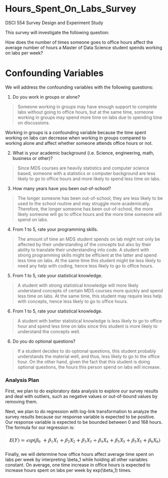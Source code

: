 # Hours_Spent_On_Labs_Survey
DSCI 554 Survey Design and Experiment Study

This survey will investigate the following question:

How does the number of times someone goes to office hours affect the average number of hours a Master of Data Science student spends working on labs per week?

# Confounding Variables

We will address the confounding variables with the following questions:

1. Do you work in groups or alone?

  > Someone working in groups may have enough support to complete labs without going to office hours, but at the same time, someone working in groups may spend more time on labs due to spending time on discussions.

  Working in groups is a confounding variable because the time spent working on labs can decrease when working in groups compared to working alone and affect whether someone attends office hours or not.

2. What is your academic background (i.e. Science, engineering, math, business or other)?

  > Since MDS courses are heavily statistics and computer science based, someone with a statistics or computer background are less likely to go to office hours and more likely to spend less time on labs.

3. How many years have you been out-of-school?

  > The longer someone has been out-of-school, they are less likely to be used to the school routine and may struggle more academically. Therefore, the longer someone has been out-of-school, the more likely someone will go to office hours and the more time someone will spend on labs.

4. From 1 to 5, rate your programming skills.

  > The amount of time an MDS student spends on lab might not only be affected by their understanding of the concepts but also by their ability to translate their understanding into code.  A student with strong programming skills might be efficient at the latter and spend less time on labs. At the same time this student might be less likely to need any help with coding, hence less likely to go to office hours.

5. From 1 to 5, rate your statistical knowledge.

  > A student with strong statistical knowledge will more likely understand concepts of certain MDS courses more quickly and spend less time on labs. At the same time, this student may require less help with concepts, hence less likely to go to office hours.

6. From 1 to 5, rate your statistical knowledge.

  > A student with better statistical knowledge is less likely to go to office hour and spend less time on labs since this student is more likely to understand the concepts well.  

6. Do you do optional questions?

  > If a student decides to do optional questions, this student probably understands the material well, and thus, less likely to go to the office hour. On the other hand, given the fact that this student is doing optional questions, the hours this person spend on labs will increase.

### Analysis Plan

First, we plan to do exploratory data analysis to explore our survey results and deal with outliers, such as negative values or out-of-bound values by removing them.

Next, we plan to do regression with log-link transformation to analyze the survey results because our response variable is expected to be positive. Our response variable is expected to be bounded between 0 and 168 hours. The formula for our regression is:

![](imgs/Proposal_eq.PNG)

Finally, we will determine how office hours affect average time spent on labs per week by interpreting \beta_1 while holding all other variables constant. On average, one time increase in office hours is expected to increase hours spent on labs per week by exp(\beta_1) times.
